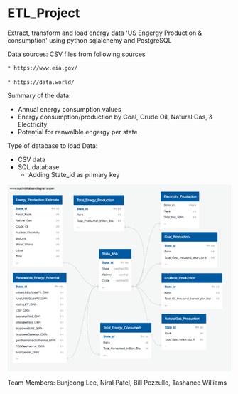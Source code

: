 
# ETL_Project

Extract, transform and load energy data 'US Engergy Production & consumption' using python sqlalchemy and PostgreSQL

Data sources: CSV files from following sources
  
    * https://www.eia.gov/
    
    * https://data.world/

Summary of the data:
  * Annual energy consumption values
  * Energy consumption/production by Coal, Crude Oil, Natural Gas, & Electricity
  * Potential for renwalble engergy per state
  
Type of database to load Data:
  * CSV data
  * SQL database
    * Adding State_id as primary key
    
  ![img](ERD.png)

Team Members: Eunjeong Lee, Niral Patel, Bill Pezzullo, Tashanee Williams


